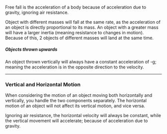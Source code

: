 Free fall is the acceleration of a body because of acceleration due to gravity, ignoring air resistance. 

Object with different masses will fall at the same rate, as the acceleration of an object is directly proportional to its mass. An object with a greater mass will have a larger inertia (meaning resistance to changes in motion). Because of this, 2 objects of different masses will land at the same time.
##### Objects thrown upwards
An object thrown vertically will always have a constant acceleration of -g; meaning the acceleration is in the opposite direction to the velocity. 
___
### Vertical and Horizontal Motion
When considering the motion of an object moving both horizontally and vertically, you handle the two components separately. The horizontal motion of an object will not affect its vertical motion, and vice versa.

Ignoring air resistance, the horizontal velocity will always be constant, while the vertical movement will accelerate; because of acceleration due to gravity. 

